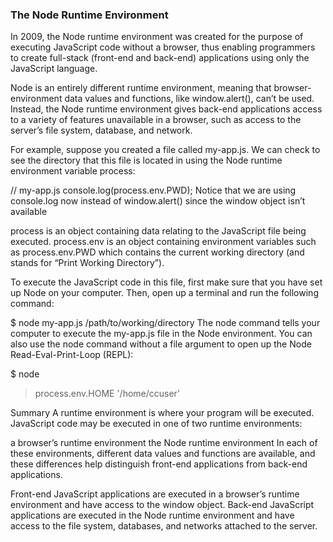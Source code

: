 ### The Node Runtime Environment
In 2009, the Node runtime environment was created for the purpose of executing JavaScript code without a browser, thus enabling programmers to create full-stack (front-end and back-end) applications using only the JavaScript language.

Node is an entirely different runtime environment, meaning that browser-environment data values and functions, like window.alert(), can’t be used. Instead, the Node runtime environment gives back-end applications access to a variety of features unavailable in a browser, such as access to the server’s file system, database, and network.

For example, suppose you created a file called my-app.js. We can check to see the directory that this file is located in using the Node runtime environment variable process:

// my-app.js
console.log(process.env.PWD);
Notice that we are using console.log now instead of window.alert() since the window object isn’t available

process is an object containing data relating to the JavaScript file being executed. process.env is an object containing environment variables such as process.env.PWD which contains the current working directory (and stands for “Print Working Directory”).

To execute the JavaScript code in this file, first make sure that you have set up Node on your computer. Then, open up a terminal and run the following command:

$ node my-app.js
/path/to/working/directory
The node command tells your computer to execute the my-app.js file in the Node environment. You can also use the node command without a file argument to open up the Node Read-Eval-Print-Loop (REPL):

$ node
> process.env.HOME
'/home/ccuser'

Summary
A runtime environment is where your program will be executed. JavaScript code may be executed in one of two runtime environments:

a browser’s runtime environment
the Node runtime environment
In each of these environments, different data values and functions are available, and these differences help distinguish front-end applications from back-end applications.

Front-end JavaScript applications are executed in a browser’s runtime environment and have access to the window object.
Back-end JavaScript applications are executed in the Node runtime environment and have access to the file system, databases, and networks attached to the server.
